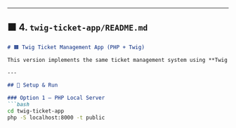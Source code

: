 
---

## 🟧 4. `twig-ticket-app/README.md`

```markdown
# 🟧 Twig Ticket Management App (PHP + Twig)

This version implements the same ticket management system using **Twig templating** within a simple **PHP setup**.

---

## 🚀 Setup & Run

### Option 1 – PHP Local Server
```bash
cd twig-ticket-app
php -S localhost:8000 -t public
